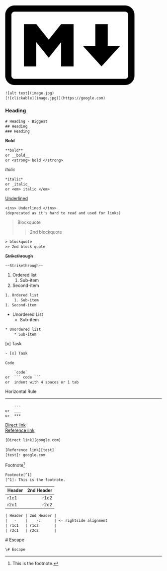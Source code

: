 [![clickable](https://raw.githubusercontent.com/dcurtis/markdown-mark/master/svg/markdown-mark.svg)](http://google.com)

	![alt text](image.jpg)
	[![clickable](image.jpg)](https://google.com)

### Heading
	# Heading - Biggest
	## Heading
	### Heading

**Bold**

	**bold**
	or __bold__
	or <strong> bold </strong>

*Italic*

	*italic*
	or _italic_
	or <em> italic </em>
			
<ins>Underlined</ins>

	<ins> Underlined </ins> 
	(deprecated as it's hard to read and used for links)

> Blockquote
>> 2nd blockquote

	> blockquote
	>> 2nd block quote

~~Strikethrough~~

	∼∼Strikethrough∼∼

1. Ordered list
	1. Sub-item
1. Second-item

```
1. Ordered list
	1. Sub-item
1. Second-item
```

* Unordered List
	* Sub-item

```
* Unordered list
	* Sub-item
```

[x] Task

```
- [x] Task
```

`Code`

```
    `code` 
or  ``` code ```
or  indent with 4 spaces or 1 tab
```	

Horizontal Rule

***

```
    ---
or  ___ 
or 	***
```

[Direct link](google.com) <br>
[Reference link][test]

[test]: google.com

	[Direct link](google.com)

	[Reference link][test]
	[test]: google.com

Footnote[^1]

[^1]:  This is the footnote.

```
Footnote[^1]
[^1]: This is the footnote.
```

| Header | 2nd Header |
| 	-	 |		-:	  |
| r1c1   | r1c2		  |
| r2c1	 | r2c2		  |

```
| Header | 2nd Header |
|   -    |    -:      | <- rightside alignment
| r1c1   | r1c2       |
| r2c1	 | r2c2       |
```

\# Escape

	\# Escape

